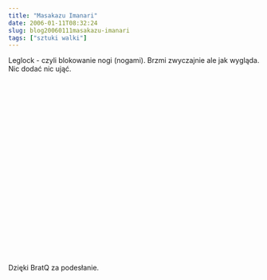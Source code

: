 ```yaml
---
title: "Masakazu Imanari"
date: 2006-01-11T08:32:24
slug: blog20060111masakazu-imanari
tags: ["sztuki walki"]
---
```

<html><body><p>Leglock - czyli blokowanie nogi (nogami). Brzmi zwyczajnie ale jak wygląda. Nic dodać nic ująć.</p>
<p style="text-align: center"><object width="425" height="355"><param name="movie" value="http://www.youtube.com/v/8ldw-TFeZqY&amp;hl=en"><param name="wmode" value="transparent"><embed src="http://www.youtube.com/v/8ldw-TFeZqY&amp;hl=en" type="application/x-shockwave-flash" wmode="transparent" width="425" height="355"></embed></object></p>

<p>Dzięki BratQ za podesłanie.</p></body></html>